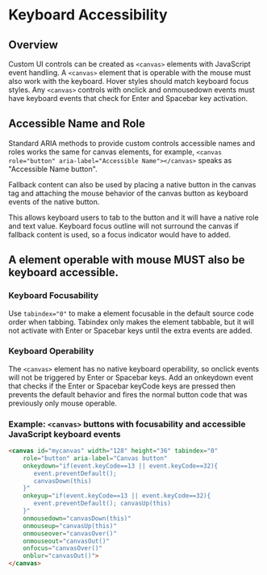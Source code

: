 # Keyboard Accessibility

## Overview

Custom UI controls can be created as `<canvas>` elements with JavaScript event handling. A `<canvas>` element that is operable with the mouse must also work with the keyboard. Hover styles should match keyboard focus styles. Any `<canvas>` controls with onclick and onmousedown events must have keyboard events that check for Enter and Spacebar key activation.

## Accessible Name and Role

Standard ARIA methods to provide custom controls accessible names and roles works the same for canvas elements, for example, `<canvas role="button" aria-label="Accessible Name"></canvas>` speaks as "Accessible Name button".

Fallback content can also be used by placing a native button in the canvas tag and attaching the mouse behavior of the canvas button as keyboard events of the native button.

This allows keyboard users to tab to the button and it will have a native role and text value. Keyboard focus outline will not surround the canvas if fallback content is used, so a focus indicator would have to added.

## A <canvas> element operable with mouse MUST also be keyboard accessible.

### Keyboard Focusability

Use `tabindex="0"` to make a <canvas> element focusable in the default source code order when tabbing. Tabindex only makes the element tabbable, but it will not activate with Enter or Spacebar keys until the extra events are added.

### Keyboard Operability

The `<canvas>` element has no native keyboard operability, so onclick events will not be triggered by Enter or Spacebar keys. Add an onkeydown event that checks if the Enter or Spacebar keyCode keys are pressed then prevents the default behavior and fires the normal button code that was previously only mouse operable.

### Example: `<canvas>` buttons with focusability and accessible JavaScript keyboard events

```html
<canvas id="mycanvas" width="128" height="36" tabindex="0" 
    role="button" aria-label="Canvas button"
    onkeydown="if(event.keyCode==13 || event.keyCode==32){
       event.preventDefault(); 
       canvasDown(this)
    }"
    onkeyup="if(event.keyCode==13 || event.keyCode==32){
       event.preventDefault(); canvasUp(this)
    }"
    onmousedown="canvasDown(this)"  
    onmouseup="canvasUp(this)"
    onmouseover="canvasOver()" 
    onmouseout="canvasOut()"
    onfocus="canvasOver()" 
    onblur="canvasOut()"> 
</canvas>
```
